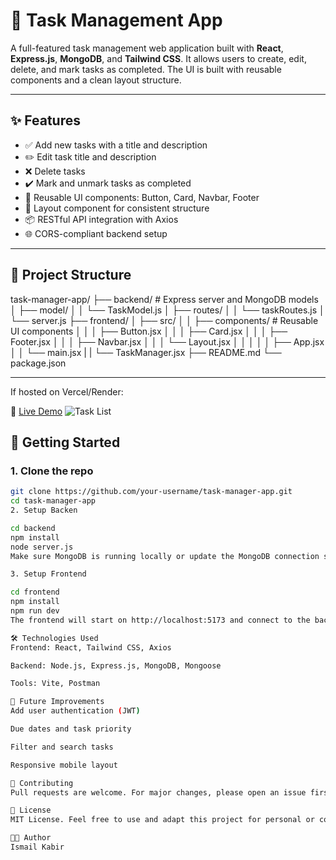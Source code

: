 # 📝 Task Management App

A full-featured task management web application built with **React**, **Express.js**, **MongoDB**, and **Tailwind CSS**. It allows users to create, edit, delete, and mark tasks as completed. The UI is built with reusable components and a clean layout structure.

---

## ✨ Features

- ✅ Add new tasks with a title and description
- ✏️ Edit task title and description
- ❌ Delete tasks
- ✔️ Mark and unmark tasks as completed
- 💅 Reusable UI components: Button, Card, Navbar, Footer
- 🧱 Layout component for consistent structure
- 📦 RESTful API integration with Axios
- 🌐 CORS-compliant backend setup

---

## 📁 Project Structure

task-manager-app/
├── backend/ # Express server and MongoDB models
│ ├── model/
│ │ └── TaskModel.js
│ ├── routes/
│ │ └── taskRoutes.js
│ └── server.js
├── frontend/
│ ├── src/
│ │ ├── components/ # Reusable UI components
│ │ │ ├── Button.jsx
│ │ │ ├── Card.jsx
│ │ │ ├── Footer.jsx
│ │ │ ├── Navbar.jsx
│ │ │ └── Layout.jsx
│ │ │ 
│ │ ├── App.jsx
│ │ └── main.jsx
| | └── TaskManager.jsx
├── README.md
└── package.json

---

If hosted on Vercel/Render:

🔗 [Live Demo](https://your-app.vercel.app)
![Task List](./screenshots/task-list.png)

## 🚀 Getting Started

### 1. Clone the repo

```bash
git clone https://github.com/your-username/task-manager-app.git
cd task-manager-app
2. Setup Backen

cd backend
npm install
node server.js
Make sure MongoDB is running locally or update the MongoDB connection string.

3. Setup Frontend

cd frontend
npm install
npm run dev
The frontend will start on http://localhost:5173 and connect to the backend on http://localhost:5000.

🛠️ Technologies Used
Frontend: React, Tailwind CSS, Axios

Backend: Node.js, Express.js, MongoDB, Mongoose

Tools: Vite, Postman

📌 Future Improvements
Add user authentication (JWT)

Due dates and task priority

Filter and search tasks

Responsive mobile layout

🤝 Contributing
Pull requests are welcome. For major changes, please open an issue first to discuss what you would like to change.

📄 License
MIT License. Feel free to use and adapt this project for personal or commercial use.

👨‍💻 Author
Ismail Kabir


